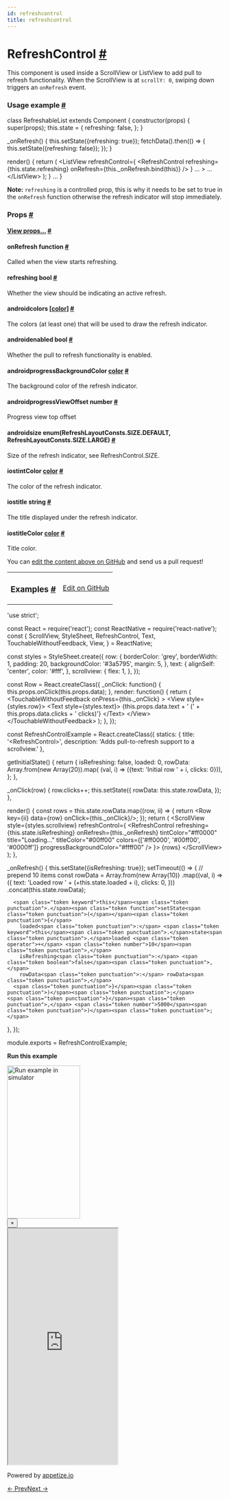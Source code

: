 ```yaml
---
id: refreshcontrol
title: refreshcontrol
---
```

<a id="content"></a><h1><a class="anchor" name="refreshcontrol"></a>RefreshControl <a class="hash-link" href="docs/refreshcontrol.html#refreshcontrol">#</a></h1><div><div><p>This component is used inside a ScrollView or ListView to add pull to refresh
functionality. When the ScrollView is at <code>scrollY: 0</code>, swiping down
triggers an <code>onRefresh</code> event.</p><h3><a class="anchor" name="usage-example"></a>Usage example <a class="hash-link" href="docs/refreshcontrol.html#usage-example">#</a></h3><div class="prism language-javascript">class <span class="token class-name">RefreshableList</span> extends <span class="token class-name">Component</span> <span class="token punctuation">{</span>
  <span class="token function">constructor<span class="token punctuation">(</span></span>props<span class="token punctuation">)</span> <span class="token punctuation">{</span>
    <span class="token function">super<span class="token punctuation">(</span></span>props<span class="token punctuation">)</span><span class="token punctuation">;</span>
    <span class="token keyword">this</span><span class="token punctuation">.</span>state <span class="token operator">=</span> <span class="token punctuation">{</span>
      refreshing<span class="token punctuation">:</span> <span class="token boolean">false</span><span class="token punctuation">,</span>
    <span class="token punctuation">}</span><span class="token punctuation">;</span>
  <span class="token punctuation">}</span>

  <span class="token function">_onRefresh<span class="token punctuation">(</span></span><span class="token punctuation">)</span> <span class="token punctuation">{</span>
    <span class="token keyword">this</span><span class="token punctuation">.</span><span class="token function">setState<span class="token punctuation">(</span></span><span class="token punctuation">{</span>refreshing<span class="token punctuation">:</span> <span class="token boolean">true</span><span class="token punctuation">}</span><span class="token punctuation">)</span><span class="token punctuation">;</span>
    <span class="token function">fetchData<span class="token punctuation">(</span></span><span class="token punctuation">)</span><span class="token punctuation">.</span><span class="token function">then<span class="token punctuation">(</span></span><span class="token punctuation">(</span><span class="token punctuation">)</span> <span class="token operator">=</span><span class="token operator">&gt;</span> <span class="token punctuation">{</span>
      <span class="token keyword">this</span><span class="token punctuation">.</span><span class="token function">setState<span class="token punctuation">(</span></span><span class="token punctuation">{</span>refreshing<span class="token punctuation">:</span> <span class="token boolean">false</span><span class="token punctuation">}</span><span class="token punctuation">)</span><span class="token punctuation">;</span>
    <span class="token punctuation">}</span><span class="token punctuation">)</span><span class="token punctuation">;</span>
  <span class="token punctuation">}</span>

  <span class="token function">render<span class="token punctuation">(</span></span><span class="token punctuation">)</span> <span class="token punctuation">{</span>
    <span class="token keyword">return</span> <span class="token punctuation">(</span>
      &lt;ListView
        refreshControl<span class="token operator">=</span><span class="token punctuation">{</span>
          &lt;RefreshControl
            refreshing<span class="token operator">=</span><span class="token punctuation">{</span><span class="token keyword">this</span><span class="token punctuation">.</span>state<span class="token punctuation">.</span>refreshing<span class="token punctuation">}</span>
            onRefresh<span class="token operator">=</span><span class="token punctuation">{</span><span class="token keyword">this</span><span class="token punctuation">.</span>_onRefresh<span class="token punctuation">.</span><span class="token function">bind<span class="token punctuation">(</span></span><span class="token keyword">this</span><span class="token punctuation">)</span><span class="token punctuation">}</span>
          <span class="token operator">/</span><span class="token operator">&gt;</span>
        <span class="token punctuation">}</span>
        <span class="token punctuation">.</span><span class="token punctuation">.</span><span class="token punctuation">.</span>
      <span class="token operator">&gt;</span>
      <span class="token punctuation">.</span><span class="token punctuation">.</span><span class="token punctuation">.</span>
      &lt;<span class="token operator">/</span>ListView<span class="token operator">&gt;</span>
    <span class="token punctuation">)</span><span class="token punctuation">;</span>
  <span class="token punctuation">}</span>
  <span class="token punctuation">.</span><span class="token punctuation">.</span><span class="token punctuation">.</span>
<span class="token punctuation">}</span></div><p><strong>Note:</strong> <code>refreshing</code> is a controlled prop, this is why it needs to be set to true
in the <code>onRefresh</code> function otherwise the refresh indicator will stop immediately.</p></div><h3><a class="anchor" name="props"></a>Props <a class="hash-link" href="docs/refreshcontrol.html#props">#</a></h3><div class="props"><div class="prop"><h4 class="propTitle"><a class="anchor" name="view"></a><a href="docs/view.html#props">View props...</a> <a class="hash-link" href="docs/refreshcontrol.html#view">#</a></h4></div><div class="prop"><h4 class="propTitle"><a class="anchor" name="onrefresh"></a>onRefresh <span class="propType">function</span> <a class="hash-link" href="docs/refreshcontrol.html#onrefresh">#</a></h4><div><p>Called when the view starts refreshing.</p></div></div><div class="prop"><h4 class="propTitle"><a class="anchor" name="refreshing"></a>refreshing <span class="propType">bool</span> <a class="hash-link" href="docs/refreshcontrol.html#refreshing">#</a></h4><div><p>Whether the view should be indicating an active refresh.</p></div></div><div class="prop"><h4 class="propTitle"><a class="anchor" name="colors"></a><span class="platform">android</span>colors <span class="propType"><span>[<a href="docs/colors.html">color</a>]</span></span> <a class="hash-link" href="docs/refreshcontrol.html#colors">#</a></h4><div><p>The colors (at least one) that will be used to draw the refresh indicator.</p></div></div><div class="prop"><h4 class="propTitle"><a class="anchor" name="enabled"></a><span class="platform">android</span>enabled <span class="propType">bool</span> <a class="hash-link" href="docs/refreshcontrol.html#enabled">#</a></h4><div><p>Whether the pull to refresh functionality is enabled.</p></div></div><div class="prop"><h4 class="propTitle"><a class="anchor" name="progressbackgroundcolor"></a><span class="platform">android</span>progressBackgroundColor <span class="propType"><a href="docs/colors.html">color</a></span> <a class="hash-link" href="docs/refreshcontrol.html#progressbackgroundcolor">#</a></h4><div><p>The background color of the refresh indicator.</p></div></div><div class="prop"><h4 class="propTitle"><a class="anchor" name="progressviewoffset"></a><span class="platform">android</span>progressViewOffset <span class="propType">number</span> <a class="hash-link" href="docs/refreshcontrol.html#progressviewoffset">#</a></h4><div><p>Progress view top offset</p></div></div><div class="prop"><h4 class="propTitle"><a class="anchor" name="size"></a><span class="platform">android</span>size <span class="propType">enum(RefreshLayoutConsts.SIZE.DEFAULT, RefreshLayoutConsts.SIZE.LARGE)</span> <a class="hash-link" href="docs/refreshcontrol.html#size">#</a></h4><div><p>Size of the refresh indicator, see RefreshControl.SIZE.</p></div></div><div class="prop"><h4 class="propTitle"><a class="anchor" name="tintcolor"></a><span class="platform">ios</span>tintColor <span class="propType"><a href="docs/colors.html">color</a></span> <a class="hash-link" href="docs/refreshcontrol.html#tintcolor">#</a></h4><div><p>The color of the refresh indicator.</p></div></div><div class="prop"><h4 class="propTitle"><a class="anchor" name="title"></a><span class="platform">ios</span>title <span class="propType">string</span> <a class="hash-link" href="docs/refreshcontrol.html#title">#</a></h4><div><p>The title displayed under the refresh indicator.</p></div></div><div class="prop"><h4 class="propTitle"><a class="anchor" name="titlecolor"></a><span class="platform">ios</span>titleColor <span class="propType"><a href="docs/colors.html">color</a></span> <a class="hash-link" href="docs/refreshcontrol.html#titlecolor">#</a></h4><div><p>Title color.</p></div></div></div></div><p class="edit-page-block">You can <a target="_blank" href="https://github.com/facebook/react-native/blob/master/Libraries/Components/RefreshControl/RefreshControl.js">edit the content above on GitHub</a> and send us a pull request!</p><div><div><table width="100%"><tbody><tr><td><h3><a class="anchor" name="examples"></a>Examples <a class="hash-link" href="docs/refreshcontrol.html#examples">#</a></h3></td><td style="text-align:right;"><a target="_blank" href="https://github.com/facebook/react-native/blob/master/Examples/UIExplorer/js/RefreshControlExample.js">Edit on GitHub</a></td></tr></tbody></table><div class="example-container"><div class="prism language-javascript"><span class="token string">'use strict'</span><span class="token punctuation">;</span>

const React <span class="token operator">=</span> <span class="token function">require<span class="token punctuation">(</span></span><span class="token string">'react'</span><span class="token punctuation">)</span><span class="token punctuation">;</span>
const ReactNative <span class="token operator">=</span> <span class="token function">require<span class="token punctuation">(</span></span><span class="token string">'react-native'</span><span class="token punctuation">)</span><span class="token punctuation">;</span>
const <span class="token punctuation">{</span>
  ScrollView<span class="token punctuation">,</span>
  StyleSheet<span class="token punctuation">,</span>
  RefreshControl<span class="token punctuation">,</span>
  Text<span class="token punctuation">,</span>
  TouchableWithoutFeedback<span class="token punctuation">,</span>
  View<span class="token punctuation">,</span>
<span class="token punctuation">}</span> <span class="token operator">=</span> ReactNative<span class="token punctuation">;</span>

const styles <span class="token operator">=</span> StyleSheet<span class="token punctuation">.</span><span class="token function">create<span class="token punctuation">(</span></span><span class="token punctuation">{</span>
  row<span class="token punctuation">:</span> <span class="token punctuation">{</span>
    borderColor<span class="token punctuation">:</span> <span class="token string">'grey'</span><span class="token punctuation">,</span>
    borderWidth<span class="token punctuation">:</span> <span class="token number">1</span><span class="token punctuation">,</span>
    padding<span class="token punctuation">:</span> <span class="token number">20</span><span class="token punctuation">,</span>
    backgroundColor<span class="token punctuation">:</span> <span class="token string">'#3a5795'</span><span class="token punctuation">,</span>
    margin<span class="token punctuation">:</span> <span class="token number">5</span><span class="token punctuation">,</span>
  <span class="token punctuation">}</span><span class="token punctuation">,</span>
  text<span class="token punctuation">:</span> <span class="token punctuation">{</span>
    alignSelf<span class="token punctuation">:</span> <span class="token string">'center'</span><span class="token punctuation">,</span>
    color<span class="token punctuation">:</span> <span class="token string">'#fff'</span><span class="token punctuation">,</span>
  <span class="token punctuation">}</span><span class="token punctuation">,</span>
  scrollview<span class="token punctuation">:</span> <span class="token punctuation">{</span>
    flex<span class="token punctuation">:</span> <span class="token number">1</span><span class="token punctuation">,</span>
  <span class="token punctuation">}</span><span class="token punctuation">,</span>
<span class="token punctuation">}</span><span class="token punctuation">)</span><span class="token punctuation">;</span>

const Row <span class="token operator">=</span> React<span class="token punctuation">.</span><span class="token function">createClass<span class="token punctuation">(</span></span><span class="token punctuation">{</span>
  _onClick<span class="token punctuation">:</span> <span class="token keyword">function</span><span class="token punctuation">(</span><span class="token punctuation">)</span> <span class="token punctuation">{</span>
    <span class="token keyword">this</span><span class="token punctuation">.</span>props<span class="token punctuation">.</span><span class="token function">onClick<span class="token punctuation">(</span></span><span class="token keyword">this</span><span class="token punctuation">.</span>props<span class="token punctuation">.</span>data<span class="token punctuation">)</span><span class="token punctuation">;</span>
  <span class="token punctuation">}</span><span class="token punctuation">,</span>
  render<span class="token punctuation">:</span> <span class="token keyword">function</span><span class="token punctuation">(</span><span class="token punctuation">)</span> <span class="token punctuation">{</span>
    <span class="token keyword">return</span> <span class="token punctuation">(</span>
     &lt;TouchableWithoutFeedback onPress<span class="token operator">=</span><span class="token punctuation">{</span><span class="token keyword">this</span><span class="token punctuation">.</span>_onClick<span class="token punctuation">}</span> <span class="token operator">&gt;</span>
        &lt;View style<span class="token operator">=</span><span class="token punctuation">{</span>styles<span class="token punctuation">.</span>row<span class="token punctuation">}</span><span class="token operator">&gt;</span>
          &lt;Text style<span class="token operator">=</span><span class="token punctuation">{</span>styles<span class="token punctuation">.</span>text<span class="token punctuation">}</span><span class="token operator">&gt;</span>
            <span class="token punctuation">{</span><span class="token keyword">this</span><span class="token punctuation">.</span>props<span class="token punctuation">.</span>data<span class="token punctuation">.</span>text <span class="token operator">+</span> <span class="token string">' ('</span> <span class="token operator">+</span> <span class="token keyword">this</span><span class="token punctuation">.</span>props<span class="token punctuation">.</span>data<span class="token punctuation">.</span>clicks <span class="token operator">+</span> <span class="token string">' clicks)'</span><span class="token punctuation">}</span>
          &lt;<span class="token operator">/</span>Text<span class="token operator">&gt;</span>
        &lt;<span class="token operator">/</span>View<span class="token operator">&gt;</span>
      &lt;<span class="token operator">/</span>TouchableWithoutFeedback<span class="token operator">&gt;</span>
    <span class="token punctuation">)</span><span class="token punctuation">;</span>
  <span class="token punctuation">}</span><span class="token punctuation">,</span>
<span class="token punctuation">}</span><span class="token punctuation">)</span><span class="token punctuation">;</span>

const RefreshControlExample <span class="token operator">=</span> React<span class="token punctuation">.</span><span class="token function">createClass<span class="token punctuation">(</span></span><span class="token punctuation">{</span>
  statics<span class="token punctuation">:</span> <span class="token punctuation">{</span>
    title<span class="token punctuation">:</span> <span class="token string">'&lt;RefreshControl&gt;'</span><span class="token punctuation">,</span>
    description<span class="token punctuation">:</span> <span class="token string">'Adds pull-to-refresh support to a scrollview.'</span>
  <span class="token punctuation">}</span><span class="token punctuation">,</span>

  <span class="token function">getInitialState<span class="token punctuation">(</span></span><span class="token punctuation">)</span> <span class="token punctuation">{</span>
    <span class="token keyword">return</span> <span class="token punctuation">{</span>
      isRefreshing<span class="token punctuation">:</span> <span class="token boolean">false</span><span class="token punctuation">,</span>
      loaded<span class="token punctuation">:</span> <span class="token number">0</span><span class="token punctuation">,</span>
      rowData<span class="token punctuation">:</span> Array<span class="token punctuation">.</span><span class="token function">from<span class="token punctuation">(</span></span><span class="token keyword">new</span> <span class="token class-name">Array</span><span class="token punctuation">(</span><span class="token number">20</span><span class="token punctuation">)</span><span class="token punctuation">)</span><span class="token punctuation">.</span><span class="token function">map<span class="token punctuation">(</span></span>
        <span class="token punctuation">(</span>val<span class="token punctuation">,</span> i<span class="token punctuation">)</span> <span class="token operator">=</span><span class="token operator">&gt;</span> <span class="token punctuation">(</span><span class="token punctuation">{</span>text<span class="token punctuation">:</span> <span class="token string">'Initial row '</span> <span class="token operator">+</span> i<span class="token punctuation">,</span> clicks<span class="token punctuation">:</span> <span class="token number">0</span><span class="token punctuation">}</span><span class="token punctuation">)</span><span class="token punctuation">)</span><span class="token punctuation">,</span>
    <span class="token punctuation">}</span><span class="token punctuation">;</span>
  <span class="token punctuation">}</span><span class="token punctuation">,</span>

  <span class="token function">_onClick<span class="token punctuation">(</span></span>row<span class="token punctuation">)</span> <span class="token punctuation">{</span>
    row<span class="token punctuation">.</span>clicks<span class="token operator">++</span><span class="token punctuation">;</span>
    <span class="token keyword">this</span><span class="token punctuation">.</span><span class="token function">setState<span class="token punctuation">(</span></span><span class="token punctuation">{</span>
      rowData<span class="token punctuation">:</span> <span class="token keyword">this</span><span class="token punctuation">.</span>state<span class="token punctuation">.</span>rowData<span class="token punctuation">,</span>
    <span class="token punctuation">}</span><span class="token punctuation">)</span><span class="token punctuation">;</span>
  <span class="token punctuation">}</span><span class="token punctuation">,</span>

  <span class="token function">render<span class="token punctuation">(</span></span><span class="token punctuation">)</span> <span class="token punctuation">{</span>
    const rows <span class="token operator">=</span> <span class="token keyword">this</span><span class="token punctuation">.</span>state<span class="token punctuation">.</span>rowData<span class="token punctuation">.</span><span class="token function">map<span class="token punctuation">(</span></span><span class="token punctuation">(</span>row<span class="token punctuation">,</span> ii<span class="token punctuation">)</span> <span class="token operator">=</span><span class="token operator">&gt;</span> <span class="token punctuation">{</span>
      <span class="token keyword">return</span> &lt;Row key<span class="token operator">=</span><span class="token punctuation">{</span>ii<span class="token punctuation">}</span> data<span class="token operator">=</span><span class="token punctuation">{</span>row<span class="token punctuation">}</span> onClick<span class="token operator">=</span><span class="token punctuation">{</span><span class="token keyword">this</span><span class="token punctuation">.</span>_onClick<span class="token punctuation">}</span><span class="token operator">/</span><span class="token operator">&gt;</span><span class="token punctuation">;</span>
    <span class="token punctuation">}</span><span class="token punctuation">)</span><span class="token punctuation">;</span>
    <span class="token keyword">return</span> <span class="token punctuation">(</span>
      &lt;ScrollView
        style<span class="token operator">=</span><span class="token punctuation">{</span>styles<span class="token punctuation">.</span>scrollview<span class="token punctuation">}</span>
        refreshControl<span class="token operator">=</span><span class="token punctuation">{</span>
          &lt;RefreshControl
            refreshing<span class="token operator">=</span><span class="token punctuation">{</span><span class="token keyword">this</span><span class="token punctuation">.</span>state<span class="token punctuation">.</span>isRefreshing<span class="token punctuation">}</span>
            onRefresh<span class="token operator">=</span><span class="token punctuation">{</span><span class="token keyword">this</span><span class="token punctuation">.</span>_onRefresh<span class="token punctuation">}</span>
            tintColor<span class="token operator">=</span><span class="token string">"#ff0000"</span>
            title<span class="token operator">=</span><span class="token string">"Loading..."</span>
            titleColor<span class="token operator">=</span><span class="token string">"#00ff00"</span>
            colors<span class="token operator">=</span><span class="token punctuation">{</span><span class="token punctuation">[</span><span class="token string">'#ff0000'</span><span class="token punctuation">,</span> <span class="token string">'#00ff00'</span><span class="token punctuation">,</span> <span class="token string">'#0000ff'</span><span class="token punctuation">]</span><span class="token punctuation">}</span>
            progressBackgroundColor<span class="token operator">=</span><span class="token string">"#ffff00"</span>
          <span class="token operator">/</span><span class="token operator">&gt;</span>
        <span class="token punctuation">}</span><span class="token operator">&gt;</span>
        <span class="token punctuation">{</span>rows<span class="token punctuation">}</span>
      &lt;<span class="token operator">/</span>ScrollView<span class="token operator">&gt;</span>
    <span class="token punctuation">)</span><span class="token punctuation">;</span>
  <span class="token punctuation">}</span><span class="token punctuation">,</span>

  <span class="token function">_onRefresh<span class="token punctuation">(</span></span><span class="token punctuation">)</span> <span class="token punctuation">{</span>
    <span class="token keyword">this</span><span class="token punctuation">.</span><span class="token function">setState<span class="token punctuation">(</span></span><span class="token punctuation">{</span>isRefreshing<span class="token punctuation">:</span> <span class="token boolean">true</span><span class="token punctuation">}</span><span class="token punctuation">)</span><span class="token punctuation">;</span>
    <span class="token function">setTimeout<span class="token punctuation">(</span></span><span class="token punctuation">(</span><span class="token punctuation">)</span> <span class="token operator">=</span><span class="token operator">&gt;</span> <span class="token punctuation">{</span>
     <span class="token comment" spellcheck="true"> // prepend 10 items
</span>      const rowData <span class="token operator">=</span> Array<span class="token punctuation">.</span><span class="token function">from<span class="token punctuation">(</span></span><span class="token keyword">new</span> <span class="token class-name">Array</span><span class="token punctuation">(</span><span class="token number">10</span><span class="token punctuation">)</span><span class="token punctuation">)</span>
      <span class="token punctuation">.</span><span class="token function">map<span class="token punctuation">(</span></span><span class="token punctuation">(</span>val<span class="token punctuation">,</span> i<span class="token punctuation">)</span> <span class="token operator">=</span><span class="token operator">&gt;</span> <span class="token punctuation">(</span><span class="token punctuation">{</span>
        text<span class="token punctuation">:</span> <span class="token string">'Loaded row '</span> <span class="token operator">+</span> <span class="token punctuation">(</span><span class="token operator">+</span><span class="token keyword">this</span><span class="token punctuation">.</span>state<span class="token punctuation">.</span>loaded <span class="token operator">+</span> i<span class="token punctuation">)</span><span class="token punctuation">,</span>
        clicks<span class="token punctuation">:</span> <span class="token number">0</span><span class="token punctuation">,</span>
      <span class="token punctuation">}</span><span class="token punctuation">)</span><span class="token punctuation">)</span>
      <span class="token punctuation">.</span><span class="token function">concat<span class="token punctuation">(</span></span><span class="token keyword">this</span><span class="token punctuation">.</span>state<span class="token punctuation">.</span>rowData<span class="token punctuation">)</span><span class="token punctuation">;</span>

      <span class="token keyword">this</span><span class="token punctuation">.</span><span class="token function">setState<span class="token punctuation">(</span></span><span class="token punctuation">{</span>
        loaded<span class="token punctuation">:</span> <span class="token keyword">this</span><span class="token punctuation">.</span>state<span class="token punctuation">.</span>loaded <span class="token operator">+</span> <span class="token number">10</span><span class="token punctuation">,</span>
        isRefreshing<span class="token punctuation">:</span> <span class="token boolean">false</span><span class="token punctuation">,</span>
        rowData<span class="token punctuation">:</span> rowData<span class="token punctuation">,</span>
      <span class="token punctuation">}</span><span class="token punctuation">)</span><span class="token punctuation">;</span>
    <span class="token punctuation">}</span><span class="token punctuation">,</span> <span class="token number">5000</span><span class="token punctuation">)</span><span class="token punctuation">;</span>
  <span class="token punctuation">}</span><span class="token punctuation">,</span>
<span class="token punctuation">}</span><span class="token punctuation">)</span><span class="token punctuation">;</span>

module<span class="token punctuation">.</span>exports <span class="token operator">=</span> RefreshControlExample<span class="token punctuation">;</span></div><div class="embedded-simulator"><p><a class="modal-button-open"><strong>Run this example</strong></a></p><div class="modal-button-open modal-button-open-img"><img alt="Run example in simulator" width="170" height="356" src="img/uiexplorer_main_ios.png"></div><div><div class="modal"><div class="modal-content"><button class="modal-button-close">×</button><div class="center"><iframe class="simulator" src="https://appetize.io/embed/7vdfm9h3e6vuf4gfdm7r5rgc48?device=iphone6s&amp;scale=60&amp;autoplay=false&amp;orientation=portrait&amp;deviceColor=white&amp;params=%7B%22route%22%3A%22RefreshControl%22%7D" width="256" height="550" scrolling="no"></iframe><p>Powered by <a target="_blank" href="https://appetize.io">appetize.io</a></p></div></div></div><div class="modal-backdrop"></div></div></div></div></div></div><div class="docs-prevnext"><a class="docs-prev" href="docs/progressviewios.html#content">← Prev</a><a class="docs-next" href="docs/scrollview.html#content">Next →</a></div>